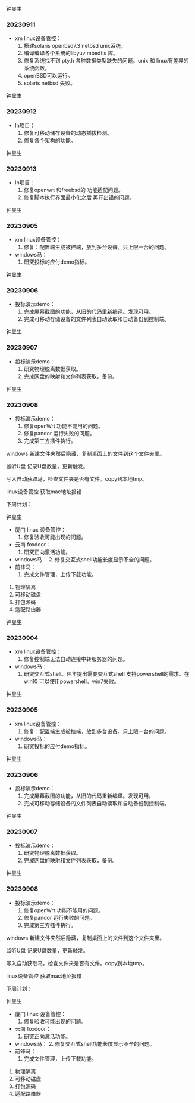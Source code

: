 钟昱生

### 20230911

* xm linux设备管控：
  1. 搭建solaris openbsd7.3 netbsd   unix系统。
  2. 编译编译各个系统的libyuv  mbedtls 库。
  3. 修复系统找不到  pty.h   各种数据类型缺失的问题。unix 和 linux有差异的系统函数。
  4. openBSD可以运行。
  5. solaris  netbsd 失败。

钟昱生

### 20230912

* ln项目：
  1. 修复可移动储存设备的动态插拔检测。
  2. 修复各个架构的功能。

钟昱生

### 20230913

* ln项目：
  1. 修复openwrt 和freebsd的 功能适配问题。
  2. 修复脚本执行界面最小化之后  再开出错的问题。





钟昱生

### 20230905

* xm linux设备管控：
  1. 修复：配置端生成被控端，放到多台设备。只上限一台的问题。
* windows马：
  1. 研究投标的应付demo指标。

钟昱生

### 20230906

* 投标演示demo：
  1. 完成屏幕截图的功能，从旧的代码重新编译。发现可用。
  2. 完成可移动存储设备的文件列表自动读取和自动备份到控制端。

钟昱生

### 20230907

* 投标演示demo：
  1. 研究物理脱离数据获取。
  2. 完成网盘的映射和文件列表获取，备份。

钟昱生

### 20230908

* 投标演示demo：
  1. 修复openWrt  功能不能用的问题。
  2. 修复pandor 运行失败的问题。
  3. 完成第三方插件执行。



windows 新建文件夹然后隐藏，复制桌面上的文件到这个文件夹里。 



监听U盘    记录U盘数量，更新触发。

写入自动获取马，检查文件夹是否有文件。copy到本地tmp。





linux设备管控 获取mac地址报错

下周计划：

钟昱生

* 厦门 linux 设备管控：
  1. 修复验收可能出现的问题。
* 云南 foxdoor：
  1. 研究正向激活功能。
* windows马：
  2. 修复交互式shell功能长度显示不全的问题。
* 前锋马：
  1. 完成文件管理，上传下载功能。





1. 物理隔离 
2. 可移动磁盘
3. 打包源码
4. 适配路由器





























钟昱生

### 20230904

* xm linux设备管控：
  1. 修复控制端无法自动连接中转服务器的问题。
* windows马：
  1. 研究交互式shell。伟年提出需要交互式shell 支持powershell的需求。在win10 可以使用powershell。win7失败。

钟昱生

### 20230905

* xm linux设备管控：
  1. 修复：配置端生成被控端，放到多台设备。只上限一台的问题。
* windows马：
  1. 研究投标的应付demo指标。

钟昱生

### 20230906

* 投标演示demo：
  1. 完成屏幕截图的功能，从旧的代码重新编译。发现可用。
  2. 完成可移动存储设备的文件列表自动读取和自动备份到控制端。

钟昱生

### 20230907

* 投标演示demo：
  1. 研究物理脱离数据获取。
  2. 完成网盘的映射和文件列表获取，备份。

钟昱生

### 20230908

* 投标演示demo：
  1. 修复openWrt  功能不能用的问题。
  2. 修复pandor 运行失败的问题。
  3. 完成第三方插件执行。



windows 新建文件夹然后隐藏，复制桌面上的文件到这个文件夹里。 



监听U盘    记录U盘数量，更新触发。

写入自动获取马，检查文件夹是否有文件。copy到本地tmp。





linux设备管控 获取mac地址报错

下周计划：

钟昱生

* 厦门 linux 设备管控：
  1. 修复验收可能出现的问题。
* 云南 foxdoor：
  1. 研究正向激活功能。
* windows马：
  2. 修复交互式shell功能长度显示不全的问题。
* 前锋马：
  1. 完成文件管理，上传下载功能。





1. 物理隔离 
2. 可移动磁盘
3. 打包源码
4. 适配路由器





























